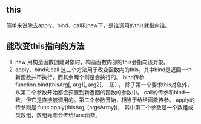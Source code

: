 ## this
简单来说除去apply、bind、call和new下，是谁调用的this就指向谁。

## 能改变this指向的方法
1. new 
    用构造函数创建对象时，构造函数内部的this会指向该对象。
2. apply、bind和call
    这三个方法用于改变函数内的this。其中bind是返回一个新函数并不执行，而其余两个则是会执行的。
    bind传参 function.bind(thisArg[, arg1[, arg2[, ...]]]) ， 除了第一个要求this对象外，从第二个参数开始都会预置到新返回的函数的参数中。
    call的传参和bind一致，但它是直接被调用的。第二个参数开始，相当于给给函数传参。
    apply的传参则是 func.apply(thisArg, [argsArray])， 其中第二个参数是一个数组或类数组，数组元素会传给func函数。

